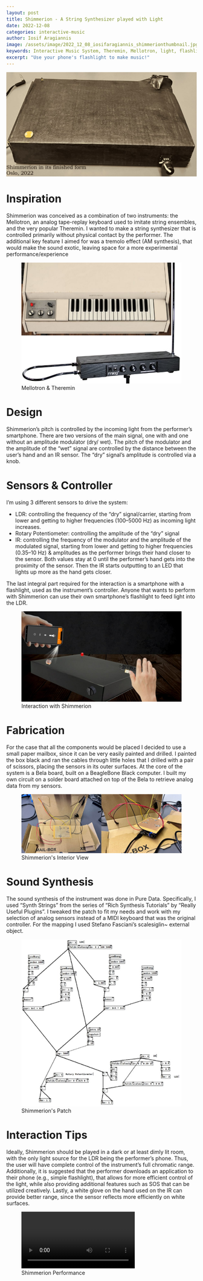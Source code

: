 ```yaml
---
layout: post
title: Shimmerion - A String Synthesizer played with Light
date: 2022-12-08
categories: interactive-music
author: Iosif Aragiannis
image: /assets/image/2022_12_08_iosifaragiannis_shimmerionthumbnail.jpg
keywords: Interactive Music System, Theremin, Mellotron, light, flashlight, smartphone
excerpt: "Use your phone's flashlight to make music!"
---
```

![Photo of Shimmerion](/assets/image/2022_12_08_iosifaragiannis_shimmerion1.jpg "Shimmerion in its finished form")

# Inspiration
Shimmerion was conceived as a combination of two instruments: the Mellotron, an analog tape-replay keyboard used to imitate string ensembles, and the very popular Theremin. I wanted to make a string synthesizer that is controlled primarily without physical contact by the performer. The additional key feature I aimed for was a tremolo effect (AM synthesis), that would make the sound exotic, leaving space for a more experimental performance/experience

<figure style="float: none">
   <img src="/assets/image/2022_12_08_mellotron&theremin.jpg" alt="Alternate Text" title="Image Title" width="auto" />
   <figcaption>Mellotron & Theremin</figcaption>
</figure>

# Design
Shimmerion’s pitch is controlled by the incoming light from the performer’s smartphone. There are two versions of the main signal, one with and one without an amplitude modulator (dry/ wet). The pitch of the modulator and the amplitude of the “wet” signal are controlled by the distance between the user’s hand and an IR sensor. The “dry” signal’s amplitude is controlled via a knob.

# Sensors & Controller
I’m using 3 different sensors to drive the system:
- LDR: controlling the frequency of the “dry” signal/carrier, starting from lower and getting to higher frequencies (100–5000 Hz) as incoming light increases.
-	Rotary Potentiometer: controlling the amplitude of the “dry” signal
-	IR: controlling the frequency of the modulator and the amplitude of the modulated signal, starting from lower and getting to higher frequencies (0.35–10 Hz) & amplitudes as the performer brings their hand closer to the sensor. Both values stay at 0 until the performer’s hand gets into the proximity of the sensor. Then the IR starts outputting to an LED that lights up more as the hand gets closer.

The last integral part required for the interaction is a smartphone with a flashlight, used as the instrument’s controller. Anyone that wants to perform with Shimmerion can use their own smartphone’s flashlight to feed light into the LDR.

<figure style="float: none">
   <img src="/assets/image/2022_12_08_iosifaragiannis_shimmerioninteraction.jpg" alt="Alternate Text" title="Image Title" width="auto" />
   <figcaption>Interaction with Shimmerion</figcaption>
</figure>

# Fabrication
For the case that all the components would be placed I decided to use a small paper mailbox, since it can be very easily painted and drilled. I painted the box black and ran the cables through little holes that I drilled with a pair of scissors, placing the sensors in its outer surfaces. At the core of the system is a Bela board, built on a BeagleBone Black computer. I built my own circuit on a solder board attached on top of the Bela to retrieve analog data from my sensors.

<figure style="float: none">
   <img src="/assets/image/2022_12_08_iosifaragiannis_shimmerion2.jpg" alt="Alternate Text" title="Image Title" width="auto" />
   <figcaption>Shimmerion's Interior View</figcaption>
</figure>

# Sound Synthesis
The sound synthesis of the instrument was done in Pure Data. Specifically, I used “Synth Strings” from the series of “Rich Synthesis Tutorials” by “Really Useful Plugins”. I tweaked the patch to fit my needs and work with my selection of analog sensors instead of a MIDI keyboard that was the original controller. For the mapping I used Stefano Fasciani’s scalesiglin~ external object.

<figure style="float: none">
   <img src="/assets/image/2022_12_08_iosifaragiannis_shimmerionpatch.jpg" alt="Alternate Text" title="Image Title" width="auto" />
   <figcaption>Shimmerion's Patch</figcaption>
</figure>

# Interaction Tips
Ideally, Shimmerion should be played in a dark or at least dimly lit room, with the only light source for the LDR being the performer’s phone. Thus, the user will have complete control of the instrument’s full chromatic range. Additionally, it is suggested that the performer downloads an application to their phone (e.g., simple flashlight), that allows for more efficient control of the light, while also providing additional features such as SOS that can be utilized creatively. Lastly, a white glove on the hand used on the IR can provide better range, since the sensor reflects more efficiently on white surfaces.

<figure style="float: none">
  <video width="auto" controls>
    <source src="https://www.uio.no/english/studies/programmes/mct-master/blog/assets/video/2022_12_09_iosifaragiannis_shimmerion_performance.mp4" type='video/mp4'>
  </video>
  <figcaption>Shimmerion Performance</figcaption>
</figure>
